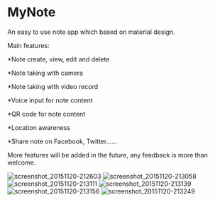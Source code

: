 # MyNote
An easy to use note app which based on material design.

Main features:

  *Note create, view, edit and delete

  *Note taking with camera

  *Note taking with video record

  *Voice input for note content

  *QR code for note content

  *Location awareness

  *Share note on Facebook, Twitter......

More features will be added in the future, any feedback is more than welcome.

![screenshot_20151120-212603](https://cloud.githubusercontent.com/assets/11439385/11343262/1fbc81f8-9203-11e5-94c5-6dffb04576bc.png)
![screenshot_20151120-213058](https://cloud.githubusercontent.com/assets/11439385/11343263/1fbc639e-9203-11e5-8135-3113d7712259.png)
![screenshot_20151120-213111](https://cloud.githubusercontent.com/assets/11439385/11343261/1fbc657e-9203-11e5-8938-dab1c181bbaf.png)
![screenshot_20151120-213139](https://cloud.githubusercontent.com/assets/11439385/11343265/1fbd8b02-9203-11e5-8568-8dd629de786e.png)
![screenshot_20151120-213156](https://cloud.githubusercontent.com/assets/11439385/11343264/1fbcc1b8-9203-11e5-809b-0793609aab60.png)
![screenshot_20151120-213249](https://cloud.githubusercontent.com/assets/11439385/11343266/1fbdb99c-9203-11e5-8c6e-38a9e10abba7.png)
